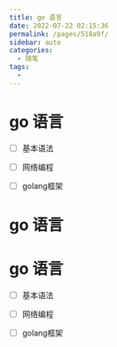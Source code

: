 ```yaml
---
title: go 语言
date: 2022-07-22 02:15:36
permalink: /pages/518a9f/
sidebar: auto
categories:
  - 随笔
tags:
  - 
---
```

# go 语言

- [ ] 基本语法
- [ ] 网络编程
- [ ] golang框架



# go 语言
# go 语言

- [ ] 基本语法
- [ ] 网络编程
- [ ] golang框架



